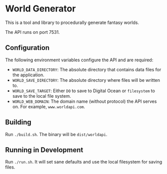 # World Generator

This is a tool and library to procedurally generate fantasy worlds.

The API runs on port 7531.

## Configuration

The following environment variables configure the API and are required:

- `WORLD_DATA_DIRECTORY`: The absolute directory that contains data files for the application.
- `WORLD_SAVE_DIRECTORY`: The absolute directory where files will be written to.
- `WORLD_SAVE_TARGET`: Either `DO` to save to Digital Ocean or `filesystem` to save to the local file system.
- `WORLD_WEB_DOMAIN`: The domain name (without protocol) the API serves on. For example, `www.worldapi.com`.

## Building

Run `./build.sh`. The binary will be `dist/worldapi`.

## Running in Development

Run `./run.sh`. It will set sane defaults and use the local filesystem for saving files.
